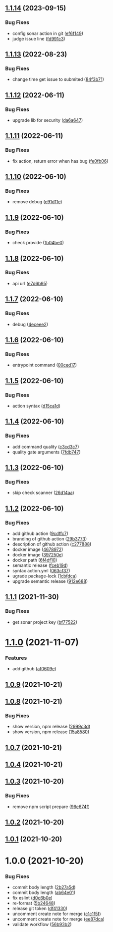## [1.1.14](https://github.com/dieuhd/sonar-quality-gate/compare/v1.1.13...v1.1.14) (2023-09-15)


### Bug Fixes

* config sonar action in git ([ef6f149](https://github.com/dieuhd/sonar-quality-gate/commit/ef6f149f287393e2aa81774fb74c2ebb31fe8e13))
* judge issue line ([fd991c3](https://github.com/dieuhd/sonar-quality-gate/commit/fd991c395922ceffbb83d58aa6ece0bc339f77cd))

## [1.1.13](https://github.com/dieuhd/sonar-quality-gate/compare/v1.1.12...v1.1.13) (2022-08-23)


### Bug Fixes

* change time get issue to submited ([84f3b71](https://github.com/dieuhd/sonar-quality-gate/commit/84f3b71a1047614bb905e5e02f6287543a7c6f95))

## [1.1.12](https://github.com/dieuhd/sonar-quality-gate/compare/v1.1.11...v1.1.12) (2022-06-11)


### Bug Fixes

* upgrade lib for security ([da6a647](https://github.com/dieuhd/sonar-quality-gate/commit/da6a647e704bf96053db3f55ea93178a4becab5e))

## [1.1.11](https://github.com/dieuhd/sonar-quality-gate/compare/v1.1.10...v1.1.11) (2022-06-11)


### Bug Fixes

* fix action, return error when has bug ([fe0fb06](https://github.com/dieuhd/sonar-quality-gate/commit/fe0fb067203e27f775e0a95c70e631639a3cdffa))

## [1.1.10](https://github.com/dieuhd/sonar-quality-gate/compare/v1.1.9...v1.1.10) (2022-06-10)


### Bug Fixes

* remove debug ([e91d11e](https://github.com/dieuhd/sonar-quality-gate/commit/e91d11e980c54c9c6b3d13d84bd1fc0abcbf4f9e))

## [1.1.9](https://github.com/dieuhd/sonar-quality-gate/compare/v1.1.8...v1.1.9) (2022-06-10)


### Bug Fixes

* check provide ([1b04be0](https://github.com/dieuhd/sonar-quality-gate/commit/1b04be091f3cb0c77d49eec3ee4856ce915bff9f))

## [1.1.8](https://github.com/dieuhd/sonar-quality-gate/compare/v1.1.7...v1.1.8) (2022-06-10)


### Bug Fixes

* api url ([e7d6b95](https://github.com/dieuhd/sonar-quality-gate/commit/e7d6b95a9579418cc4f7e7a34f3f41e6a35106c8))

## [1.1.7](https://github.com/dieuhd/sonar-quality-gate/compare/v1.1.6...v1.1.7) (2022-06-10)


### Bug Fixes

* debug ([4eceee2](https://github.com/dieuhd/sonar-quality-gate/commit/4eceee23423fa07123e38b000ef10aa1a9c178ee))

## [1.1.6](https://github.com/dieuhd/sonar-quality-gate/compare/v1.1.5...v1.1.6) (2022-06-10)


### Bug Fixes

* entrypoint command ([00ced17](https://github.com/dieuhd/sonar-quality-gate/commit/00ced17e0fd16fe99497cee2f1c651051a8b2199))

## [1.1.5](https://github.com/dieuhd/sonar-quality-gate/compare/v1.1.4...v1.1.5) (2022-06-10)


### Bug Fixes

* action syntax ([d15ca1d](https://github.com/dieuhd/sonar-quality-gate/commit/d15ca1dd87f0ee53b5ed1a624c85fb51f7a70da0))

## [1.1.4](https://github.com/dieuhd/sonar-quality-gate/compare/v1.1.3...v1.1.4) (2022-06-10)


### Bug Fixes

* add command quality ([c3cd3c7](https://github.com/dieuhd/sonar-quality-gate/commit/c3cd3c77dc6ef76e78b11ff5b0b16c141833cf43))
* quality gate arguments ([7fdb747](https://github.com/dieuhd/sonar-quality-gate/commit/7fdb74764e6c31e77ede11afc27d5c35184477c3))

## [1.1.3](https://github.com/dieuhd/sonar-quality-gate/compare/v1.1.2...v1.1.3) (2022-06-10)


### Bug Fixes

* skip check scanner ([26d14aa](https://github.com/dieuhd/sonar-quality-gate/commit/26d14aa1b3a1ef02e23fd4ca01254812068901de))

## [1.1.2](https://github.com/dieuhd/sonar-quality-gate/compare/v1.1.1...v1.1.2) (2022-06-10)


### Bug Fixes

* add github action ([9cdffc7](https://github.com/dieuhd/sonar-quality-gate/commit/9cdffc7a3fdca8b494e50d539bd55d06a2544002))
* branding of github action ([29b3773](https://github.com/dieuhd/sonar-quality-gate/commit/29b3773ad16847dc8e8cc84d0e79afa80515615a))
* description of github action ([c277888](https://github.com/dieuhd/sonar-quality-gate/commit/c277888dd97b63d671ba4278660ab56d2ea00c71))
* docker image ([4678972](https://github.com/dieuhd/sonar-quality-gate/commit/4678972d4d497941f9534740d5b487b661fbe12c))
* docker image ([397250e](https://github.com/dieuhd/sonar-quality-gate/commit/397250efc2b028b1f8e66fef1313f1a76fb6232e))
* docker path ([6f4df10](https://github.com/dieuhd/sonar-quality-gate/commit/6f4df10728c095213687c3b12c5ebc077d837dab))
* semantic release ([fceb19d](https://github.com/dieuhd/sonar-quality-gate/commit/fceb19dc9e8cdf8c5a23baf22b8518d2680666c1))
* syntax action.yml ([063cf37](https://github.com/dieuhd/sonar-quality-gate/commit/063cf375d962118f60295529431bffbdd548e710))
* ugrade package-lock ([1cbfdca](https://github.com/dieuhd/sonar-quality-gate/commit/1cbfdcadce73538d54e2d82f25fca7e736710fb1))
* upgrade semantic release ([912e688](https://github.com/dieuhd/sonar-quality-gate/commit/912e6880ebbeee88dd0b82f4d9b6a7eadb6c6e85))

## [1.1.1](https://github.com/dieuhd/sonar-quality-gate/compare/v1.1.0...v1.1.1) (2021-11-30)


### Bug Fixes

* get sonar project key ([bf77522](https://github.com/dieuhd/sonar-quality-gate/commit/bf77522bdf079e98e26568e1873dc88bc35d8280))

# [1.1.0](https://github.com/dieuhd/sonar-quality-gate/compare/v1.0.9...v1.1.0) (2021-11-07)


### Features

* add github ([af0609e](https://github.com/dieuhd/sonar-quality-gate/commit/af0609ec0e9d57422223dc8919b289e6480381b7))

## [1.0.9](https://github.com/dieuhd/sonar-quality-gate/compare/v1.0.8...v1.0.9) (2021-10-21)

## [1.0.8](https://github.com/dieuhd/sonar-quality-gate/compare/v1.0.7...v1.0.8) (2021-10-21)


### Bug Fixes

* show version, npm release ([2999c3d](https://github.com/dieuhd/sonar-quality-gate/commit/2999c3d794562e0cca318836439e65673716f32f))
* show version, npm release ([15a8580](https://github.com/dieuhd/sonar-quality-gate/commit/15a85808ad71cbf5ab1c2e95294555ea2dacd531))

## [1.0.7](https://github.com/dieuhd/sonar-quality-gate/compare/v1.0.6...v1.0.7) (2021-10-21)

## [1.0.4](https://github.com/dieuhd/sonar-quality-gate/compare/v1.0.3...v1.0.4) (2021-10-21)

## [1.0.3](https://github.com/dieuhd/sonar-quality-gate/compare/v1.0.2...v1.0.3) (2021-10-20)


### Bug Fixes

* remove npm script prepare ([96e674f](https://github.com/dieuhd/sonar-quality-gate/commit/96e674f01bd37613f7c4f36e2b099ec34ff4b460))

## [1.0.2](https://github.com/dieuhd/sonar-quality-gate/compare/v1.0.1...v1.0.2) (2021-10-20)

## [1.0.1](https://github.com/dieuhd/sonar-quality-gate/compare/v1.0.0...v1.0.1) (2021-10-20)

# 1.0.0 (2021-10-20)


### Bug Fixes

* commit body length ([2b27a5d](https://github.com/dieuhd/sonar-quality-gate/commit/2b27a5df7bee35334d8f6c35999b6389552dab27))
* commit body length ([ab64e01](https://github.com/dieuhd/sonar-quality-gate/commit/ab64e01f44a5dae0826dc04f8485813096050302))
* fix eslint ([d0c6b0e](https://github.com/dieuhd/sonar-quality-gate/commit/d0c6b0e8c7bca954c72ffbb12a3b46393ce8ecff))
* re-format ([5b24648](https://github.com/dieuhd/sonar-quality-gate/commit/5b246488ffa13a038b1920b9eba6621a8a27e790))
* release git token ([df41330](https://github.com/dieuhd/sonar-quality-gate/commit/df41330d2add98f5cf218400948ac1528f107fa3))
* uncomment create note for merge ([c1c1f5f](https://github.com/dieuhd/sonar-quality-gate/commit/c1c1f5f1be6be6bd017544e3998ddadc981f54e3))
* uncomment create note for merge ([ee87dca](https://github.com/dieuhd/sonar-quality-gate/commit/ee87dca9d97c86ea71c19926c882885977cc7738))
* validate workflow ([56b93b2](https://github.com/dieuhd/sonar-quality-gate/commit/56b93b25a7985172c16dcea255a0234a894edca8))

